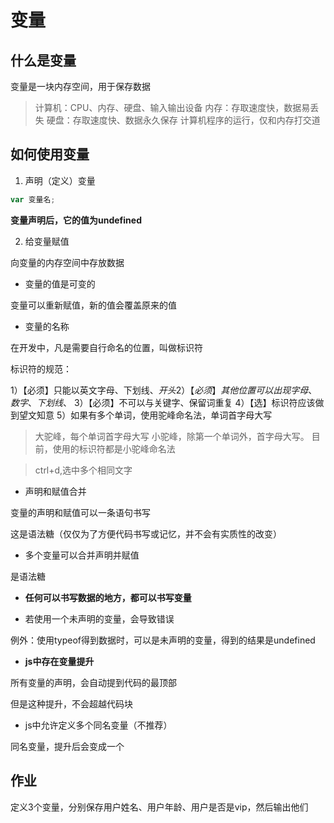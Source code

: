 # 变量

## 什么是变量

变量是一块内存空间，用于保存数据

> 计算机：CPU、内存、硬盘、输入输出设备
> 内存：存取速度快，数据易丢失
> 硬盘：存取速度快、数据永久保存
> 计算机程序的运行，仅和内存打交道

## 如何使用变量

1. 声明（定义）变量

```js
var 变量名;
```

**变量声明后，它的值为undefined**

2. 给变量赋值

向变量的内存空间中存放数据

- 变量的值是可变的

变量可以重新赋值，新的值会覆盖原来的值

- 变量的名称

在开发中，凡是需要自行命名的位置，叫做标识符

标识符的规范：

1）【必须】只能以英文字母、下划线、$开头
2）【必须】其他位置可以出现字母、数字、下划线、$
3）【必须】不可以与关键字、保留词重复
4）【选】标识符应该做到望文知意
5）如果有多个单词，使用驼峰命名法，单词首字母大写

> 大驼峰，每个单词首字母大写
> 小驼峰，除第一个单词外，首字母大写。
> 目前，使用的标识符都是小驼峰命名法

> ctrl+d,选中多个相同文字

- 声明和赋值合并

变量的声明和赋值可以一条语句书写

这是语法糖（仅仅为了方便代码书写或记忆，并不会有实质性的改变）

- 多个变量可以合并声明并赋值

是语法糖

- **任何可以书写数据的地方，都可以书写变量**

- 若使用一个未声明的变量，会导致错误

例外：使用typeof得到数据时，可以是未声明的变量，得到的结果是undefined

- **js中存在变量提升**

所有变量的声明，会自动提到代码的最顶部

但是这种提升，不会超越代码块

- js中允许定义多个同名变量（不推荐）

同名变量，提升后会变成一个

## 作业

定义3个变量，分别保存用户姓名、用户年龄、用户是否是vip，然后输出他们